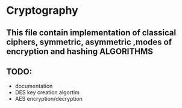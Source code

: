 # Cryptography

## This file contain implementation of classical ciphers, symmetric, asymmetric ,modes of encryption and hashing ALGORITHMS


## TODO:
- documentation
- DES key creation algortim
- AES encryption/decryption

